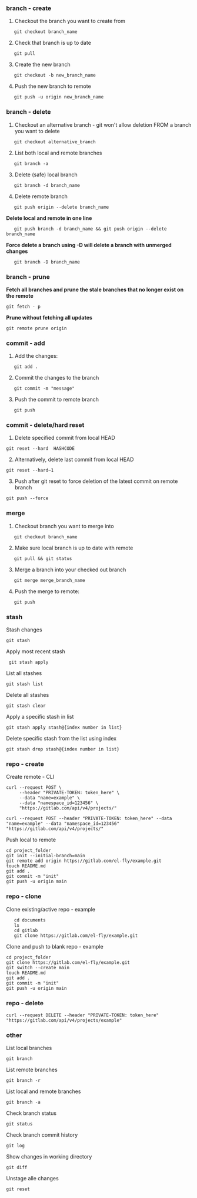 ### **branch - create**

1. Checkout the branch you want to create from

```
   git checkout branch_name
```

2. Check that branch is up to date

```
   git pull
```

3. Create the new branch

```
   git checkout -b new_branch_name
```

4. Push the new branch to remote

```
   git push -u origin new_branch_name
```

### **branch - delete**

1. Checkout an alternative branch - git won't allow deletion FROM a branch you want to delete

```
   git checkout alternative_branch
```

2.  List both local and remote branches

```
   git branch -a
```

3. Delete (safe) local branch

```
   git branch -d branch_name
```

4. Delete remote branch

```
   git push origin --delete branch_name
```

**Delete local and remote in one line**

```
   git push branch -d branch_name && git push origin --delete branch_name
```

**Force delete a branch using -D will delete a branch with unmerged changes**

```
   git branch -D branch_name
```

### **branch - prune**

**Fetch all branches and prune the stale branches that no longer exist on the remote**

```
git fetch - p
```

**Prune without fetching all updates**

```
git remote prune origin
```

### **commit - add**

1. Add the changes:

```
   git add .
```

2. Commit the changes to the branch

```
   git commit -m "message"
```

3. Push the commit to remote branch

```
   git push
```

### **commit - delete/hard reset**

1. Delete specified commit from local HEAD

```
git reset --hard  HASHCODE
```

2. Alternatively, delete last commit from local HEAD

```
git reset --hard~1
```

3. Push after git reset to force deletion of the latest commit on remote branch

```
git push --force
```

### **merge**

1. Checkout branch you want to merge into

```
   git checkout branch_name
```

2. Make sure local branch is up to date with remote

```
   git pull && git status
```

3. Merge a branch into your checked out branch

```
   git merge merge_branch_name
```

4. Push the merge to remote:

```
   git push
```

### **stash**

Stash changes

```
git stash
```

Apply most recent stash

```
 git stash apply
```

List all stashes

```
git stash list
```

Delete all stashes

```
git stash clear
```

Apply a specific stash in list

```
git stash apply stash@{index number in list}
```

Delete specific stash from the list using index

```
git stash drop stash@{index number in list}
```

### **repo - create**

Create remote - CLI

```
curl --request POST \
     --header "PRIVATE-TOKEN: token_here" \
     --data "name=example" \
     --data "namespace_id=123456" \
     "https://gitlab.com/api/v4/projects/"
```

```
curl --request POST --header "PRIVATE-TOKEN: token_here" --data "name=example" --data "namespace_id=123456" "https://gitlab.com/api/v4/projects/"
```

Push local to remote

```
cd project_folder
git init --initial-branch=main
git remote add origin https://gitlab.com/el-fly/example.git
touch README.md
git add .
git commit -m "init"
git push -u origin main
```

### **repo - clone**

Clone existing/active repo - example

```
   cd documents
   ls
   cd gitlab
   git clone https://gitlab.com/el-fly/example.git
```

Clone and push to blank repo - example

```
cd project_folder
git clone https://gitlab.com/el-fly/example.git
git switch --create main
touch README.md
git add .
git commit -m "init"
git push -u origin main
```

### **repo - delete**

```
curl --request DELETE --header "PRIVATE-TOKEN: token_here" "https://gitlab.com/api/v4/projects/example"
```

### **other**

List local branches

```
git branch
```

List remote branches

```
git branch -r
```

List local and remote branches

```
git branch -a
```

Check branch status

```
git status
```

Check branch commit history

```
git log
```

Show changes in working directory

```
git diff
```

Unstage alle changes

```
git reset
```
